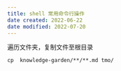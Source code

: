 ```yaml
---
title: shell 常用命令行操作
date created: 2022-06-22
date modified: 2022-07-20
---
```


遍历文件夹，复制文件至根目录

```
cp  knowledge-garden/**/**.md tmo/
```